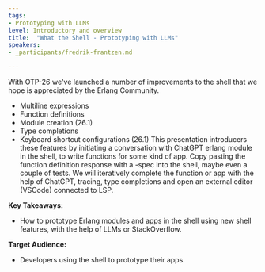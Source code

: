 ```yaml
---
tags:	
- Prototyping with LLMs
level: Introductory and overview
title: 	"What the Shell - Prototyping with LLMs"
speakers:
- _participants/fredrik-frantzen.md

---
```

With OTP-26 we've launched a number of improvements to the shell that we hope is appreciated by the Erlang Community.
* Multiline expressions
* Function definitions
* Module creation (26.1)
* Type completions
* Keyboard shortcut configurations (26.1)
This presentation introducers these features by initiating a conversation with ChatGPT erlang module in the shell, to write functions for some kind of app.
Copy pasting the function definition response with a -spec into the shell, maybe even a couple of tests.
We will iteratively complete the function or app with the help of ChatGPT, tracing, type completions and open an external editor (VSCode) connected to LSP.

**Key Takeaways:**
- How to prototype Erlang modules and apps in the shell using new shell features, with the help of LLMs or StackOverflow.

**Target Audience:**
- Developers using the shell to prototype their apps.